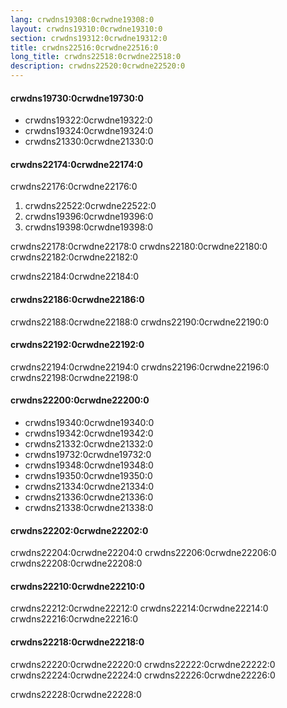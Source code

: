 ```yaml
---
lang: crwdns19308:0crwdne19308:0
layout: crwdns19310:0crwdne19310:0
section: crwdns19312:0crwdne19312:0
title: crwdns22516:0crwdne22516:0
long_title: crwdns22518:0crwdne22518:0
description: crwdns22520:0crwdne22520:0
---
```


#### crwdns19730:0crwdne19730:0
- crwdns19322:0crwdne19322:0
- crwdns19324:0crwdne19324:0
- crwdns21330:0crwdne21330:0

#### crwdns22174:0crwdne22174:0
crwdns22176:0crwdne22176:0

1. crwdns22522:0crwdne22522:0
2. crwdns19396:0crwdne19396:0
3. crwdns19398:0crwdne19398:0

crwdns22178:0crwdne22178:0 crwdns22180:0crwdne22180:0 crwdns22182:0crwdne22182:0

crwdns22184:0crwdne22184:0

#### crwdns22186:0crwdne22186:0
crwdns22188:0crwdne22188:0 crwdns22190:0crwdne22190:0

#### crwdns22192:0crwdne22192:0
crwdns22194:0crwdne22194:0 crwdns22196:0crwdne22196:0 crwdns22198:0crwdne22198:0

#### crwdns22200:0crwdne22200:0
- crwdns19340:0crwdne19340:0
- crwdns19342:0crwdne19342:0
- crwdns21332:0crwdne21332:0
- crwdns19732:0crwdne19732:0
- crwdns19348:0crwdne19348:0
- crwdns19350:0crwdne19350:0
- crwdns21334:0crwdne21334:0
- crwdns21336:0crwdne21336:0
- crwdns21338:0crwdne21338:0

#### crwdns22202:0crwdne22202:0
crwdns22204:0crwdne22204:0 crwdns22206:0crwdne22206:0 crwdns22208:0crwdne22208:0

#### crwdns22210:0crwdne22210:0
crwdns22212:0crwdne22212:0 crwdns22214:0crwdne22214:0 crwdns22216:0crwdne22216:0

#### crwdns22218:0crwdne22218:0
crwdns22220:0crwdne22220:0 crwdns22222:0crwdne22222:0 crwdns22224:0crwdne22224:0 crwdns22226:0crwdne22226:0

crwdns22228:0crwdne22228:0

